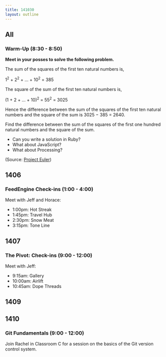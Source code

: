 ```yaml
---
title: 141030
layout: outline
---
```


## All

### Warm-Up (8:30 - 8:50)

**Meet in your posses to solve the following problem.**

The sum of the squares of the first ten natural numbers is,

1<sup>2</sup> + 2<sup>2</sup> + ... + 10<sup>2</sup> = 385

The square of the sum of the first ten natural numbers is,

(1 + 2 + ... + 10)<sup>2</sup> = 55<sup>2</sup> = 3025

Hence the difference between the sum of the squares of the first ten natural numbers and the square of the sum is 3025 − 385 = 2640.

Find the difference between the sum of the squares of the first one hundred natural numbers and the square of the sum.

* Can you write a solution in Ruby?
* What about JavaScript?
* What about Processing?

(Source: [Project Euler](https://projecteuler.net/problem=6))

## 1406

###  FeedEngine Check-ins (1:00 - 4:00)

Meet with Jeff and Horace:

* 1:00pm: Hot Streak
* 1:45pm: Travel Hub
* 2:30pm: Snow Meat
* 3:15pm: Tone Line

## 1407

### The Pivot: Check-ins (9:00 - 12:00)

Meet with Jeff:

* 9:15am: Gallery
* 10:00am: Airlift
* 10:45am: Dope Threads

## 1409

## 1410

### Git Fundamentals (9:00 - 12:00)

Join Rachel in Classroom C for a session on the basics of the Git version control system.